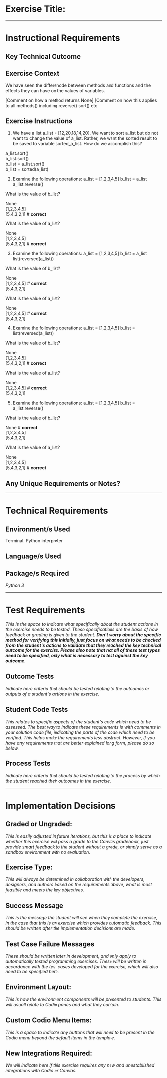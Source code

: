 # Exercise Title:
---
# Instructional Requirements
## Key Technical Outcome

## Exercise Context
We have seen the differencde between methods and functions and the effects they can have on the values of variables.

[Comment on how a method returns None]
[Comment on how this applies to all methods() including reverse() sort() etc

## Exercise Instructions

1. We have a list a_list = [12,20,18,14,20]. We want to sort a_list but do not want to change the value of a_list. Rather, we want the sorted result to be saved to variable sorted_a_list. How do we accomplish this?

a_list.sort() <br>
b_list.sort() <br>
b_list = a_list.sort() <br>
b_list = sorted(a_list) <br>

2. Examine the following operations:
a_list = [1,2,3,4,5]
b_list = a_list
a_list.reverse()

What is the value of b_list?

None <br>
[1,2,3,4,5] <br>
[5,4,3,2,1] # <b>correct</b><br>

What is the value of a_list?

None <br>
[1,2,3,4,5]<br>
[5,4,3,2,1] # <b>correct</b><br>


3. Examine the following operations:
a_list = [1,2,3,4,5]
b_list = a_list
list(reversed(a_list))

What is the value of b_list?

None <br>
[1,2,3,4,5] # <b>correct</b> <br>
[5,4,3,2,1] <br>

What is the value of a_list?

None <br>
[1,2,3,4,5] # <b>correct</b><br>
[5,4,3,2,1] <br>

4. Examine the following operations:
a_list = [1,2,3,4,5]
b_list = list(reversed(a_list))

What is the value of b_list?

None <br>
[1,2,3,4,5]  <br>
[5,4,3,2,1] # <b>correct</b> <br>

What is the value of a_list?

None <br>
[1,2,3,4,5] # <b>correct</b><br>
[5,4,3,2,1] <br>

5. Examine the following operations:
a_list = [1,2,3,4,5]
b_list = a_list.reverse()

What is the value of b_list?

None # <b>correct</b><br>
[1,2,3,4,5]  <br>
[5,4,3,2,1]  <br>

What is the value of a_list?

None <br>
[1,2,3,4,5] <br>
[5,4,3,2,1] # <b>correct</b><br>


## Any Unique Requirements or Notes?

---
# Technical Requirements
<em><strong></strong></em>

## Environment/s Used
Terminal. Python interpreter

## Language/s Used
<em></em>

## Package/s Required
<em>Python 3</em>

---
# Test Requirements
<em>This is the space to indicate what specifically about the student actions in the exercise needs to be tested. These specifications are the basis of how feedback or grading is given to the student. <strong>Don't worry about the specific method for verifying this initially, just focus on what needs to be checked from the student's actions to validate that they reached the key technical outcome for the exercise. Please also note that not all of these test types need to be specified, only what is necessary to test against the key outcome.</strong></em>

## Outcome Tests
<em>Indicate here criteria that should be tested relating to the outcomes or outputs of a student's actions in the exercise.</em>

## Student Code Tests
<em>This relates to specific aspects of the student's code which need to be assessed. The best way to indicate these requirements is with comments in your solution code file, indicating the parts of the code which need to be verified. This helps make the requirements less abstract. However, if you have any requirements that are better explained long form, please do so below.</em>

## Process Tests
<em>Indicate here criteria that should be tested relating to the process by which the student reached their outcomes in the exercise.</em>

---
#  Implementation Decisions

## Graded or Ungraded:
<em>This is easily adjusted in future iterations, but this is a place to indicate whether this exercise will pass a grade to the Canvas gradebook, just provide smart feedback to the student without a grade, or simply serve as a sandbox environment with no evaluation.</em>

## Exercise Type:
<em>This will always be determined in collaboration with the developers, designers, and authors based on the requirements above, what is most feasible and meets the key objectives.</em>

## Success Message
<em>This is the message the student will see when they complete the exercise, in the case that this is an exercise which provides automatic feedback. This should be written after the implementation decisions are made.</em>

## Test Case Failure Messages
<em>These should be written later in development, and only apply to automatically tested programming exercises. These will be written in accordance with the test cases developed for the exercise, which will also need to be specified here.</em>

## Environment Layout:
<em>This is how the environment components will be presented to students. This will usuall relate to Codio panes and what they contain.</em>

## Custom Codio Menu Items:
<em>This is a space to indicate any buttons that will need to be present in the Codio menu beyond the default items in the template.</em>

## New Integrations Required:
<em>We will indicate here if this exercise requires any new and unestablished integrations with Codio or Canvas.</em>
